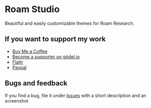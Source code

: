 # Roam Studio
Beautiful and easily customizable themes for Roam Research.

## If you want to support my work
- [Buy Me a Coffee](https://www.buymeacoffee.com/rcvdio)
- [Become a supporter on gödel.io](https://www.goedel.io/subscribe?utm_medium=web&utm_source=subscribe-widget&utm_content=47299057)
- [Flattr](https://flattr.com/@rcvd)
- [Paypal](https://paypal.me/rcvd)

## Bugs and feedback
If you find a bug, file it under [Issues](https://github.com/rcvd/RoamStudio/issues) with a short description and an screenshot
